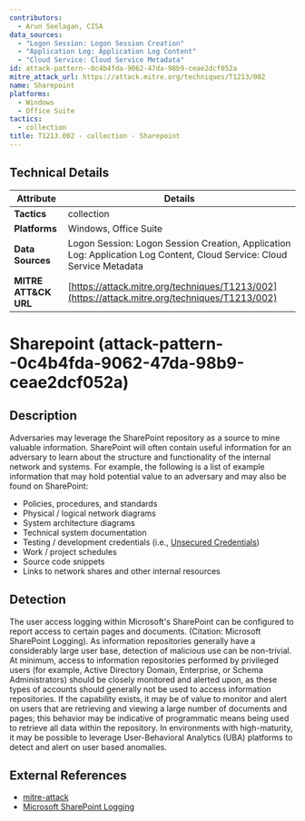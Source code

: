 ```yaml
---
contributors:
  - Arun Seelagan, CISA
data_sources:
  - "Logon Session: Logon Session Creation"
  - "Application Log: Application Log Content"
  - "Cloud Service: Cloud Service Metadata"
id: attack-pattern--0c4b4fda-9062-47da-98b9-ceae2dcf052a
mitre_attack_url: https://attack.mitre.org/techniques/T1213/002
name: Sharepoint
platforms:
  - Windows
  - Office Suite
tactics:
  - collection
title: T1213.002 - collection - Sharepoint
---
```


## Technical Details

| Attribute | Details |
|-----------|----------|
| **Tactics** | collection |
| **Platforms** | Windows, Office Suite |
| **Data Sources** | Logon Session: Logon Session Creation, Application Log: Application Log Content, Cloud Service: Cloud Service Metadata |
| **MITRE ATT&CK URL** | [https://attack.mitre.org/techniques/T1213/002](https://attack.mitre.org/techniques/T1213/002) |

# Sharepoint (attack-pattern--0c4b4fda-9062-47da-98b9-ceae2dcf052a)

## Description
Adversaries may leverage the SharePoint repository as a source to mine valuable information. SharePoint will often contain useful information for an adversary to learn about the structure and functionality of the internal network and systems. For example, the following is a list of example information that may hold potential value to an adversary and may also be found on SharePoint:

* Policies, procedures, and standards
* Physical / logical network diagrams
* System architecture diagrams
* Technical system documentation
* Testing / development credentials (i.e., [Unsecured Credentials](https://attack.mitre.org/techniques/T1552))
* Work / project schedules
* Source code snippets
* Links to network shares and other internal resources


## Detection
The user access logging within Microsoft's SharePoint can be configured to report access to certain pages and documents. (Citation: Microsoft SharePoint Logging). As information repositories generally have a considerably large user base, detection of malicious use can be non-trivial. At minimum, access to information repositories performed by privileged users (for example, Active Directory Domain, Enterprise, or Schema Administrators) should be closely monitored and alerted upon, as these types of accounts should generally not be used to access information repositories. If the capability exists, it may be of value to monitor and alert on users that are retrieving and viewing a large number of documents and pages; this behavior may be indicative of programmatic means being used to retrieve all data within the repository. In environments with high-maturity, it may be possible to leverage User-Behavioral Analytics (UBA) platforms to detect and alert on user based anomalies. 



## External References
- [mitre-attack](https://attack.mitre.org/techniques/T1213/002)
- [Microsoft SharePoint Logging](https://support.office.com/en-us/article/configure-audit-settings-for-a-site-collection-a9920c97-38c0-44f2-8bcb-4cf1e2ae22d2)
